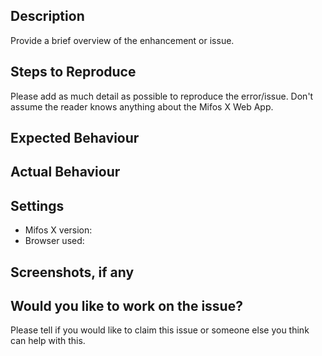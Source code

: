 ## Description
Provide a brief overview of the enhancement or issue.

## Steps to Reproduce
Please add as much detail as possible to reproduce the error/issue.
Don't assume the reader knows anything about the Mifos X Web App.

## Expected Behaviour

## Actual Behaviour

## Settings
- Mifos X version: 
- Browser used:

## Screenshots, if any

## Would you like to work on the issue?
Please tell if you would like to claim this issue or someone else you think can help with this.

